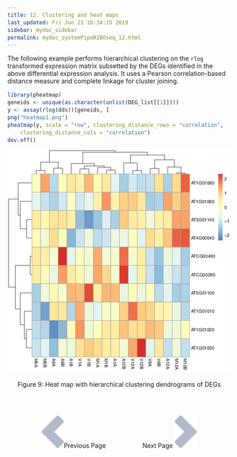 ```yaml
---
title: 12. Clustering and heat maps
last_updated: Fri Jun 21 16:34:15 2019
sidebar: mydoc_sidebar
permalink: mydoc_systemPipeRIBOseq_12.html
---
```


The following example performs hierarchical clustering on the `rlog` transformed expression matrix subsetted by the DEGs identified in the 
above differential expression analysis. It uses a Pearson correlation-based distance measure and complete linkage for cluster joining.


```r
library(pheatmap)
geneids <- unique(as.character(unlist(DEG_list[[1]])))
y <- assay(rlog(dds))[geneids, ]
png("heatmap1.png")
pheatmap(y, scale = "row", clustering_distance_rows = "correlation", 
    clustering_distance_cols = "correlation")
dev.off()
```

![](./pages/mydoc/systemPipeRIBOseq_files/heatmap1.png)
<div align="center">Figure 9: Heat map with hierarchical clustering dendrograms of DEGs</div>

<br><br><center><a href="mydoc_systemPipeRIBOseq_11.html"><img src="images/left_arrow.png" alt="Previous page."></a>Previous Page &nbsp; &nbsp; &nbsp; &nbsp; &nbsp; &nbsp; &nbsp; &nbsp; &nbsp; &nbsp; Next Page
<a href="mydoc_systemPipeRIBOseq_13.html"><img src="images/right_arrow.png" alt="Next page."></a></center>
